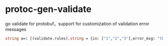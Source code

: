 # protoc-gen-validate
go validate for protobuf，support for customization of validation error messages 

```proto
string a=1 [(validate.rules).string = {in: ["1","2","3"],error_msg: "this is custom errormsg"}];
```
